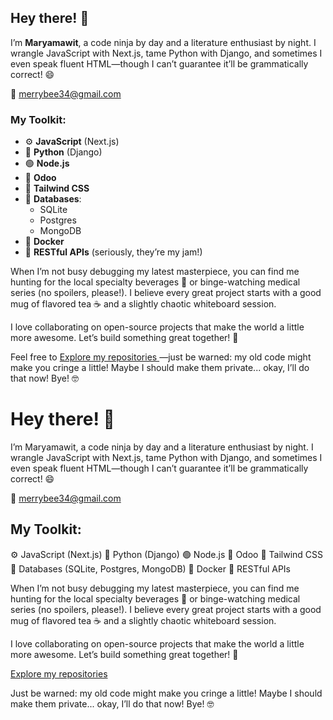 ## Hey there! 👋
I’m **Maryamawit**, a code ninja by day and a literature enthusiast by night. I wrangle JavaScript with Next.js, tame Python with Django, and sometimes I even speak fluent HTML—though I can’t guarantee it’ll be grammatically correct! 😄

  <div class="text-center mb-6">
    <p class="text-lg">📧 <a href="mailto:merrybee34@gmail.com" class="text-pink-200 hover:underline">merrybee34@gmail.com</a></p>
  </div>

### My Toolkit:
- ⚙️ **JavaScript** (Next.js)  
- 🐍 **Python** (Django)  
- 🟢 **Node.js**  
- 🐍 **Odoo**  
- 🎨 **Tailwind CSS**  
- 💾 **Databases**:  
  - SQLite  
  - Postgres  
  - MongoDB  
- 🐳 **Docker**  
- 🔗 **RESTful APIs** (seriously, they’re my jam!)

When I’m not busy debugging my latest masterpiece, you can find me hunting for the local specialty beverages 🍹 or binge-watching medical series (no spoilers, please!). I believe every great project starts with a good mug of flavored tea ☕ and a slightly chaotic whiteboard session.

I love collaborating on open-source projects that make the world a little more awesome. Let’s build something great together! 🚀

Feel free to     <a href="#repositories" class="inline-block bg-pink-500 text-white px-6 py-2 rounded-lg text-lg hover:bg-pink-600 transition-transform transform hover:scale-105">
      Explore my repositories
    </a>—just be warned: my old code might make you cringe a little! Maybe I should make them private... okay, I’ll do that now! Bye! 🤓

<div class="bg-gradient-to-r from-teal-500 to-indigo-500 text-white p-6 rounded-xl shadow-lg max-w-3xl mx-auto">
  <h1 class="text-4xl font-bold text-center mb-4 animate__animated animate__fadeIn">Hey there! 👋</h1>

  <p class="text-center text-xl mb-6 animate__animated animate__fadeIn animate__delay-1s">
    I’m <span class="font-semibold text-pink-200">Maryamawit</span>, a code ninja by day and a literature enthusiast by night. 
    I wrangle JavaScript with Next.js, tame Python with Django, and sometimes I even speak fluent HTML—though I can’t guarantee it’ll be grammatically correct! 😄
  </p>

  <div class="text-center mb-6">
    <p class="text-lg">📧 <a href="mailto:merrybee34@gmail.com" class="text-pink-200 hover:underline">merrybee34@gmail.com</a></p>
  </div>

  <h2 class="text-2xl font-semibold text-center mb-4 animate__animated animate__fadeIn animate__delay-2s">My Toolkit:</h2>

  <div class="grid grid-cols-2 md:grid-cols-3 gap-4 text-center animate__animated animate__fadeIn animate__delay-3s">
    <span class="text-xl">⚙️ <span class="font-semibold">JavaScript (Next.js)</span></span>
    <span class="text-xl">🐍 <span class="font-semibold">Python (Django)</span></span>
    <span class="text-xl">🟢 <span class="font-semibold">Node.js</span></span>
    <span class="text-xl">🐍 <span class="font-semibold">Odoo</span></span>
    <span class="text-xl">🎨 <span class="font-semibold">Tailwind CSS</span></span>
    <span class="text-xl">💾 <span class="font-semibold">Databases</span> (SQLite, Postgres, MongoDB)</span>
    <span class="text-xl">🐳 <span class="font-semibold">Docker</span></span>
    <span class="text-xl">🔗 <span class="font-semibold">RESTful APIs</span></span>
  </div>

  <p class="text-center mt-6 text-lg animate__animated animate__fadeIn animate__delay-4s">
    When I’m not busy debugging my latest masterpiece, you can find me hunting for the local specialty beverages 🍹 or binge-watching medical series (no spoilers, please!). 
    I believe every great project starts with a good mug of flavored tea ☕ and a slightly chaotic whiteboard session.
  </p>

  <p class="text-center mt-6 text-lg animate__animated animate__fadeIn animate__delay-5s">
    I love collaborating on open-source projects that make the world a little more awesome. Let’s build something great together! 🚀
  </p>

  <div class="text-center mt-8">
    <a href="#repositories" class="inline-block bg-pink-500 text-white px-6 py-2 rounded-lg text-lg hover:bg-pink-600 transition-transform transform hover:scale-105">
      Explore my repositories
    </a>
  </div>

  <p class="text-center mt-4 text-lg text-gray-200">
    Just be warned: my old code might make you cringe a little! Maybe I should make them private... okay, I’ll do that now! Bye! 🤓
  </p>
</div>


<!--
**Mariamawitseifu/mariamawitseifu** is a ✨ _special_ ✨ repository because its `README.md` (this file) appears on your GitHub profile.

Here are some ideas to get you started:

- 🔭 I’m currently working on ...
- 🌱 I’m currently learning ...
- 👯 I’m looking to collaborate on ...
- 🤔 I’m looking for help with ...
- 💬 Ask me about ...
- 📫 How to reach me: ...
- 😄 Pronouns: ...
- ⚡ Fun fact: ...
-->
